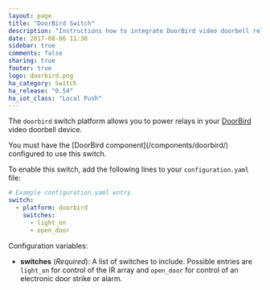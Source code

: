 ```yaml
---
layout: page
title: "DoorBird Switch"
description: "Instructions how to integrate DoorBird video doorbell relays into Home Assistant."
date: 2017-08-06 11:30
sidebar: true
comments: false
sharing: true
footer: true
logo: doorbird.png
ha_category: Switch
ha_release: "0.54"
ha_iot_class: "Local Push"
---
```


The `doorbird` switch platform allows you to power relays in your [DoorBird](http://www.doorbird.com/) video doorbell device.

<p class='note'>
	You must have the [DoorBird component](/components/doorbird/) configured to use this switch.
</p>

To enable this switch, add the following lines to your `configuration.yaml` file:

```yaml
# Example configuration.yaml entry
switch:
  - platform: doorbird
    switches:
      - light_on
      - open_door
```

Configuration variables:

- **switches** (*Required*): A list of switches to include. Possible entries are `light_on` for control of the IR array and `open_door` for control of an electronic door strike or alarm.
